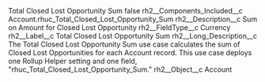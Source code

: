 <?xml version="1.0" encoding="UTF-8"?>
<CustomMetadata xmlns="http://soap.sforce.com/2006/04/metadata" xmlns:xsi="http://www.w3.org/2001/XMLSchema-instance" xmlns:xsd="http://www.w3.org/2001/XMLSchema">
    <label>Total Closed Lost Opportunity Sum</label>
    <protected>false</protected>
    <values>
        <field>rh2__Components_Included__c</field>
        <value xsi:type="xsd:string">Account.rhuc_Total_Closed_Lost_Opportunity_Sum</value>
    </values>
    <values>
        <field>rh2__Description__c</field>
        <value xsi:type="xsd:string">Sum on Amount for Closed Lost Opportunity</value>
    </values>
    <values>
        <field>rh2__FieldType__c</field>
        <value xsi:type="xsd:string">Currency</value>
    </values>
    <values>
        <field>rh2__Label__c</field>
        <value xsi:type="xsd:string">Total Closed Lost Opportunity Sum</value>
    </values>
    <values>
        <field>rh2__Long_Description__c</field>
        <value xsi:type="xsd:string">The Total Closed Lost Opportunity Sum use case calculates the sum of Closed Lost Opportunities for each Account record. This use case deploys one Rollup Helper setting and one field, &quot;rhuc_Total_Closed_Lost_Opportunity_Sum.&quot;</value>
    </values>
    <values>
        <field>rh2__Object__c</field>
        <value xsi:type="xsd:string">Account</value>
    </values>
</CustomMetadata>
